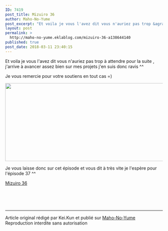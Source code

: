 ```yaml
---
ID: 7419
post_title: Mizuiro 36
author: Maho-No-Yume
post_excerpt: "Et voila je vous l'avez dit vous n'auriez pas trop &agrave; attendre pour la suite , j'arrive &agrave; avancer assez bien sur mes projets j'en suis donc ravis ^^&nbsp; Je vous remercie pour votre soutiens en tout cas =)&nbsp; Je vous laisse donc sur cet &eacute;pisode et vous dit &agrave; tr&egrave;s vite je l'esp&egrave;re pour l'&eacute;pisode..."
layout: post
permalink: >
  http://maho-no-yume.eklablog.com/mizuiro-36-a138644140
published: true
post_date: 2018-03-11 23:40:15
---
```

<p>Et voila je vous l'avez dit vous n'auriez pas trop &agrave; attendre pour la suite , j'arrive &agrave; avancer assez bien sur mes projets j'en suis donc ravis ^^&nbsp;</p>
<p>Je vous remercie pour votre soutiens en tout cas =)&nbsp;</p>
<p><img src="https://united-subs.dearclouds.com/wp-content/uploads/2018/05/e23e517e85b1bf3743517187b70259ef.jpg" width="520" height="250" alt=""/></p>
<p>Je vous laisse donc sur cet &eacute;pisode et vous dit &agrave; tr&egrave;s vite je l'esp&egrave;re pour l'&eacute;pisode 37 ^^&nbsp;</p>
<p><a href="https://www.multiup.org/fr/download/3453a100d89dc04b19103c7eed9a46e6">Mizuiro 36</a></p><br /><br /><br /><hr />Article original rédigé par Kei.Kun et publié sur <a href="http://maho-no-yume.eklablog.com/">Maho-No-Yume</a> <br /> Reproduction interdite sans autorisation
